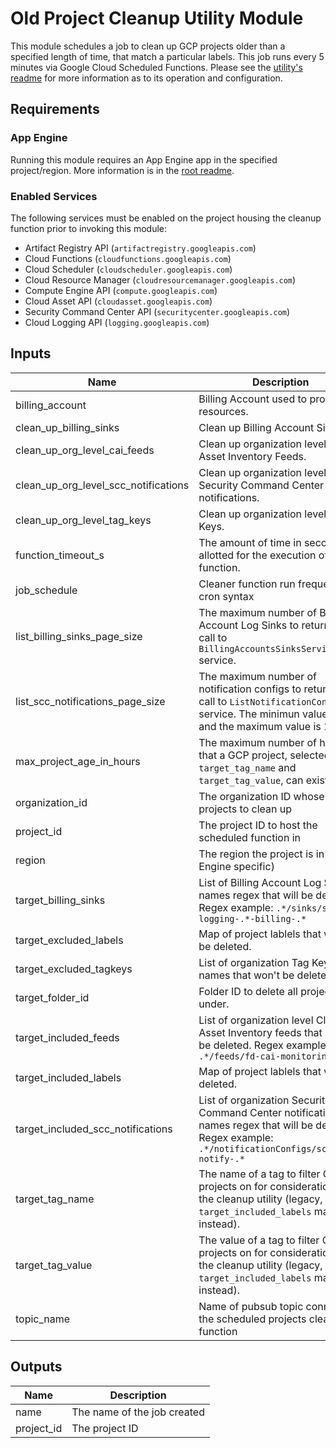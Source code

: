 # Old Project Cleanup Utility Module

This module schedules a job to clean up GCP projects older than a specified length of time, that match a particular labels. This job runs every 5 minutes via Google Cloud Scheduled Functions. Please see the [utility's readme](./function_source/README.md) for more information as to its operation and configuration.

## Requirements

### App Engine

Running this module requires an App Engine app in the specified project/region. More information is in the [root readme](../../README.md#app-engine).

### Enabled Services

The following services must be enabled on the project housing the cleanup function prior to invoking this module:

- Artifact Registry API (`artifactregistry.googleapis.com`)
- Cloud Functions (`cloudfunctions.googleapis.com`)
- Cloud Scheduler (`cloudscheduler.googleapis.com`)
- Cloud Resource Manager (`cloudresourcemanager.googleapis.com`)
- Compute Engine API (`compute.googleapis.com`)
- Cloud Asset API (`cloudasset.googleapis.com`)
- Security Command Center API (`securitycenter.googleapis.com`)
- Cloud Logging API (`logging.googleapis.com`)

<!-- BEGINNING OF PRE-COMMIT-TERRAFORM DOCS HOOK -->
## Inputs

| Name | Description | Type | Default | Required |
|------|-------------|------|---------|:--------:|
| billing\_account | Billing Account used to provision resources. | `string` | `""` | no |
| clean\_up\_billing\_sinks | Clean up Billing Account Sinks. | `bool` | `false` | no |
| clean\_up\_org\_level\_cai\_feeds | Clean up organization level Cloud Asset Inventory Feeds. | `bool` | `false` | no |
| clean\_up\_org\_level\_scc\_notifications | Clean up organization level Security Command Center notifications. | `bool` | `false` | no |
| clean\_up\_org\_level\_tag\_keys | Clean up organization level Tag Keys. | `bool` | `false` | no |
| function\_timeout\_s | The amount of time in seconds allotted for the execution of the function. | `number` | `500` | no |
| job\_schedule | Cleaner function run frequency, in cron syntax | `string` | `"*/5 * * * *"` | no |
| list\_billing\_sinks\_page\_size | The maximum number of Billing Account Log Sinks to return in the call to `BillingAccountsSinksService.List` service. | `number` | `200` | no |
| list\_scc\_notifications\_page\_size | The maximum number of notification configs to return in the call to `ListNotificationConfigs` service. The minimun value is 1 and the maximum value is 1000. | `number` | `500` | no |
| max\_project\_age\_in\_hours | The maximum number of hours that a GCP project, selected by `target_tag_name` and `target_tag_value`, can exist | `number` | `6` | no |
| organization\_id | The organization ID whose projects to clean up | `string` | n/a | yes |
| project\_id | The project ID to host the scheduled function in | `string` | n/a | yes |
| region | The region the project is in (App Engine specific) | `string` | n/a | yes |
| target\_billing\_sinks | List of Billing Account Log Sinks names regex that will be deleted. Regex example: `.*/sinks/sk-c-logging-.*-billing-.*` | `list(string)` | `[]` | no |
| target\_excluded\_labels | Map of project lablels that won't be deleted. | `map(string)` | `{}` | no |
| target\_excluded\_tagkeys | List of organization Tag Key short names that won't be deleted. | `list(string)` | `[]` | no |
| target\_folder\_id | Folder ID to delete all projects under. | `string` | `""` | no |
| target\_included\_feeds | List of organization level Cloud Asset Inventory feeds that should be deleted. Regex example: `.*/feeds/fd-cai-monitoring-.*` | `list(string)` | `[]` | no |
| target\_included\_labels | Map of project lablels that will be deleted. | `map(string)` | `{}` | no |
| target\_included\_scc\_notifications | List of organization Security Command Center notifications names regex that will be deleted. Regex example: `.*/notificationConfigs/scc-notify-.*` | `list(string)` | `[]` | no |
| target\_tag\_name | The name of a tag to filter GCP projects on for consideration by the cleanup utility (legacy, use `target_included_labels` map instead). | `string` | `""` | no |
| target\_tag\_value | The value of a tag to filter GCP projects on for consideration by the cleanup utility (legacy, use `target_included_labels` map instead). | `string` | `""` | no |
| topic\_name | Name of pubsub topic connecting the scheduled projects cleanup function | `string` | `"pubsub_scheduled_project_cleaner"` | no |

## Outputs

| Name | Description |
|------|-------------|
| name | The name of the job created |
| project\_id | The project ID |

<!-- END OF PRE-COMMIT-TERRAFORM DOCS HOOK -->
